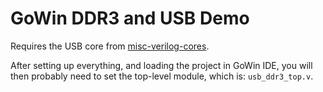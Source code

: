 # GoWin DDR3 and USB Demo

Requires the USB core from [misc-verilog-cores](https://github.com/psuggate/misc-verilog-cores.git).

After setting up everything, and loading the project in GoWin IDE, you will then probably need to set the top-level module, which is: `usb_ddr3_top.v`.

